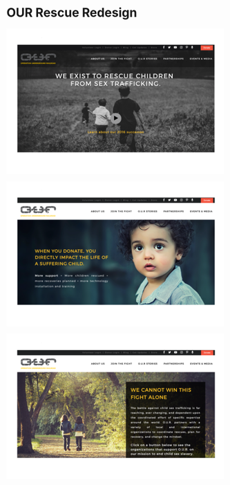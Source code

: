 # OUR Rescue Redesign

![homeSideMenuPage](/README-photos/homePage.png)

![volunteerPage](/README-photos/joinTheFightPage.png)

![storePage](/README-photos/partnersPage.png)
